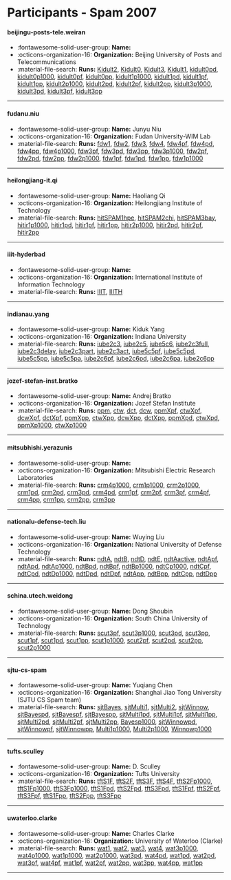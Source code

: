 # Participants - Spam 2007 

#### beijingu-posts-tele.weiran 
 - :fontawesome-solid-user-group: **Name:**  
 - :octicons-organization-16: **Organization:** Beijing University of Posts and Telecommunications 
 - :material-file-search: **Runs:** [Kidult2](./runs.md#kidult2), [Kidult0](./runs.md#kidult0), [Kidult3](./runs.md#kidult3), [Kidult1](./runs.md#kidult1), [kidult0pd](./runs.md#kidult0pd), [kidult0p1000](./runs.md#kidult0p1000), [kidult0pf](./runs.md#kidult0pf), [kidult0pp](./runs.md#kidult0pp), [kidult1p1000](./runs.md#kidult1p1000), [kidult1pd](./runs.md#kidult1pd), [kidult1pf](./runs.md#kidult1pf), [kidult1pp](./runs.md#kidult1pp), [kidult2p1000](./runs.md#kidult2p1000), [kidult2pd](./runs.md#kidult2pd), [kidult2pf](./runs.md#kidult2pf), [kidult2pp](./runs.md#kidult2pp), [kidult3p1000](./runs.md#kidult3p1000), [kidult3pd](./runs.md#kidult3pd), [kidult3pf](./runs.md#kidult3pf), [kidult3pp](./runs.md#kidult3pp) 

---
#### fudanu.niu 
 - :fontawesome-solid-user-group: **Name:** Junyu Niu 
 - :octicons-organization-16: **Organization:** Fudan University-WIM Lab 
 - :material-file-search: **Runs:** [fdw1](./runs.md#fdw1), [fdw2](./runs.md#fdw2), [fdw3](./runs.md#fdw3), [fdw4](./runs.md#fdw4), [fdw4pf](./runs.md#fdw4pf), [fdw4pd](./runs.md#fdw4pd), [fdw4pp](./runs.md#fdw4pp), [fdw4p1000](./runs.md#fdw4p1000), [fdw3pf](./runs.md#fdw3pf), [fdw3pd](./runs.md#fdw3pd), [fdw3pp](./runs.md#fdw3pp), [fdw3p1000](./runs.md#fdw3p1000), [fdw2pf](./runs.md#fdw2pf), [fdw2pd](./runs.md#fdw2pd), [fdw2pp](./runs.md#fdw2pp), [fdw2p1000](./runs.md#fdw2p1000), [fdw1pf](./runs.md#fdw1pf), [fdw1pd](./runs.md#fdw1pd), [fdw1pp](./runs.md#fdw1pp), [fdw1p1000](./runs.md#fdw1p1000) 

---
#### heilongjiang-it.qi 
 - :fontawesome-solid-user-group: **Name:** Haoliang Qi 
 - :octicons-organization-16: **Organization:** Heilongjiang Institute of Technology 
 - :material-file-search: **Runs:** [hitSPAM1hpe](./runs.md#hitspam1hpe), [hitSPAM2chi](./runs.md#hitspam2chi), [hitSPAM3bay](./runs.md#hitspam3bay), [hitir1p1000](./runs.md#hitir1p1000), [hitir1pd](./runs.md#hitir1pd), [hitir1pf](./runs.md#hitir1pf), [hitir1pp](./runs.md#hitir1pp), [hitir2p1000](./runs.md#hitir2p1000), [hitir2pd](./runs.md#hitir2pd), [hitir2pf](./runs.md#hitir2pf), [hitir2pp](./runs.md#hitir2pp) 

---
#### iiit-hyderbad 
 - :fontawesome-solid-user-group: **Name:**  
 - :octicons-organization-16: **Organization:** International Institute of Information Technology 
 - :material-file-search: **Runs:** [IIIT](./runs.md#iiit), [IIITH](./runs.md#iiith) 

---
#### indianau.yang 
 - :fontawesome-solid-user-group: **Name:** Kiduk Yang 
 - :octicons-organization-16: **Organization:** Indiana University 
 - :material-file-search: **Runs:** [iube2c3](./runs.md#iube2c3), [iube2c5](./runs.md#iube2c5), [iube5c6](./runs.md#iube5c6), [iube2c3full](./runs.md#iube2c3full), [iube2c3delay](./runs.md#iube2c3delay), [iube2c3part](./runs.md#iube2c3part), [iube2c3act](./runs.md#iube2c3act), [iube5c5pf](./runs.md#iube5c5pf), [iube5c5pd](./runs.md#iube5c5pd), [iube5c5pp](./runs.md#iube5c5pp), [iube5c5pa](./runs.md#iube5c5pa), [iube2c6pf](./runs.md#iube2c6pf), [iube2c6pd](./runs.md#iube2c6pd), [iube2c6pa](./runs.md#iube2c6pa), [iube2c6pp](./runs.md#iube2c6pp) 

---
#### jozef-stefan-inst.bratko 
 - :fontawesome-solid-user-group: **Name:** Andrej Bratko 
 - :octicons-organization-16: **Organization:** Jozef Stefan Institute 
 - :material-file-search: **Runs:** [ppm](./runs.md#ppm), [ctw](./runs.md#ctw), [dct](./runs.md#dct), [dcw](./runs.md#dcw), [ppmXpf](./runs.md#ppmxpf), [ctwXpf](./runs.md#ctwxpf), [dcwXpf](./runs.md#dcwxpf), [dctXpf](./runs.md#dctxpf), [ppmXpp](./runs.md#ppmxpp), [ctwXpp](./runs.md#ctwxpp), [dcwXpp](./runs.md#dcwxpp), [dctXpp](./runs.md#dctxpp), [ppmXpd](./runs.md#ppmxpd), [ctwXpd](./runs.md#ctwxpd), [ppmXp1000](./runs.md#ppmxp1000), [ctwXp1000](./runs.md#ctwxp1000) 

---
#### mitsubhishi.yerazunis 
 - :fontawesome-solid-user-group: **Name:**  
 - :octicons-organization-16: **Organization:** Mitsubishi Electric Research Laboratories 
 - :material-file-search: **Runs:** [crm4p1000](./runs.md#crm4p1000), [crm1p1000](./runs.md#crm1p1000), [crm2p1000](./runs.md#crm2p1000), [crm1pd](./runs.md#crm1pd), [crm2pd](./runs.md#crm2pd), [crm3pd](./runs.md#crm3pd), [crm4pd](./runs.md#crm4pd), [crm1pf](./runs.md#crm1pf), [crm2pf](./runs.md#crm2pf), [crm3pf](./runs.md#crm3pf), [crm4pf](./runs.md#crm4pf), [crm4pp](./runs.md#crm4pp), [crm1pp](./runs.md#crm1pp), [crm2pp](./runs.md#crm2pp), [crm3pp](./runs.md#crm3pp) 

---
#### nationalu-defense-tech.liu 
 - :fontawesome-solid-user-group: **Name:** Wuying Liu 
 - :octicons-organization-16: **Organization:** National University of Defense Technology 
 - :material-file-search: **Runs:** [ndtA](./runs.md#ndta), [ndtB](./runs.md#ndtb), [ndtD](./runs.md#ndtd), [ndtE](./runs.md#ndte), [ndtAactive](./runs.md#ndtaactive), [ndtApf](./runs.md#ndtapf), [ndtApd](./runs.md#ndtapd), [ndtAp1000](./runs.md#ndtap1000), [ndtBpd](./runs.md#ndtbpd), [ndtBpf](./runs.md#ndtbpf), [ndtBp1000](./runs.md#ndtbp1000), [ndtCp1000](./runs.md#ndtcp1000), [ndtCpf](./runs.md#ndtcpf), [ndtCpd](./runs.md#ndtcpd), [ndtDp1000](./runs.md#ndtdp1000), [ndtDpd](./runs.md#ndtdpd), [ndtDpf](./runs.md#ndtdpf), [ndtApp](./runs.md#ndtapp), [ndtBpp](./runs.md#ndtbpp), [ndtCpp](./runs.md#ndtcpp), [ndtDpp](./runs.md#ndtdpp) 

---
#### schina.utech.weidong 
 - :fontawesome-solid-user-group: **Name:** Dong Shoubin 
 - :octicons-organization-16: **Organization:** South China University of Technology 
 - :material-file-search: **Runs:** [scut3pf](./runs.md#scut3pf), [scut3p1000](./runs.md#scut3p1000), [scut3pd](./runs.md#scut3pd), [scut3pp](./runs.md#scut3pp), [scut1pf](./runs.md#scut1pf), [scut1pd](./runs.md#scut1pd), [scut1pp](./runs.md#scut1pp), [scut1p1000](./runs.md#scut1p1000), [scut2pf](./runs.md#scut2pf), [scut2pd](./runs.md#scut2pd), [scut2pp](./runs.md#scut2pp), [scut2p1000](./runs.md#scut2p1000) 

---
#### sjtu-cs-spam 
 - :fontawesome-solid-user-group: **Name:** Yuqiang Chen 
 - :octicons-organization-16: **Organization:** Shanghai Jiao Tong University (SJTU CS Spam team) 
 - :material-file-search: **Runs:** [sjtBayes](./runs.md#sjtbayes), [sjtMulti1](./runs.md#sjtmulti1), [sjtMulti2](./runs.md#sjtmulti2), [sjtWinnow](./runs.md#sjtwinnow), [sjtBayespd](./runs.md#sjtbayespd), [sjtBayespf](./runs.md#sjtbayespf), [sjtBayespp](./runs.md#sjtbayespp), [sjtMulti1pd](./runs.md#sjtmulti1pd), [sjtMulti1pf](./runs.md#sjtmulti1pf), [sjtMulti1pp](./runs.md#sjtmulti1pp), [sjtMulti2pd](./runs.md#sjtmulti2pd), [sjtMulti2pf](./runs.md#sjtmulti2pf), [sjtMulti2pp](./runs.md#sjtmulti2pp), [Bayesp1000](./runs.md#bayesp1000), [sjtWinnowpd](./runs.md#sjtwinnowpd), [sjtWinnowpf](./runs.md#sjtwinnowpf), [sjtWinnowpp](./runs.md#sjtwinnowpp), [Multi1p1000](./runs.md#multi1p1000), [Multi2p1000](./runs.md#multi2p1000), [Winnowp1000](./runs.md#winnowp1000) 

---
#### tufts.sculley 
 - :fontawesome-solid-user-group: **Name:** D. Sculley 
 - :octicons-organization-16: **Organization:** Tufts University 
 - :material-file-search: **Runs:** [tftS1F](./runs.md#tfts1f), [tftS2F](./runs.md#tfts2f), [tftS3F](./runs.md#tfts3f), [tftS4F](./runs.md#tfts4f), [tftS2Fp1000](./runs.md#tfts2fp1000), [tftS1Fp1000](./runs.md#tfts1fp1000), [tftS3Fp1000](./runs.md#tfts3fp1000), [tftS1Fpd](./runs.md#tfts1fpd), [tftS2Fpd](./runs.md#tfts2fpd), [tftS3Fpd](./runs.md#tfts3fpd), [tftS1Fpf](./runs.md#tfts1fpf), [tftS2Fpf](./runs.md#tfts2fpf), [tftS3Fpf](./runs.md#tfts3fpf), [tftS1Fpp](./runs.md#tfts1fpp), [tftS2Fpp](./runs.md#tfts2fpp), [tftS3Fpp](./runs.md#tfts3fpp) 

---
#### uwaterloo.clarke 
 - :fontawesome-solid-user-group: **Name:** Charles Clarke 
 - :octicons-organization-16: **Organization:** University of Waterloo (Clarke) 
 - :material-file-search: **Runs:** [wat1](./runs.md#wat1), [wat2](./runs.md#wat2), [wat3](./runs.md#wat3), [wat4](./runs.md#wat4), [wat3p1000](./runs.md#wat3p1000), [wat4p1000](./runs.md#wat4p1000), [wat1p1000](./runs.md#wat1p1000), [wat2p1000](./runs.md#wat2p1000), [wat3pd](./runs.md#wat3pd), [wat4pd](./runs.md#wat4pd), [wat1pd](./runs.md#wat1pd), [wat2pd](./runs.md#wat2pd), [wat3pf](./runs.md#wat3pf), [wat4pf](./runs.md#wat4pf), [wat1pf](./runs.md#wat1pf), [wat2pf](./runs.md#wat2pf), [wat2pp](./runs.md#wat2pp), [wat3pp](./runs.md#wat3pp), [wat4pp](./runs.md#wat4pp), [wat1pp](./runs.md#wat1pp) 

---
